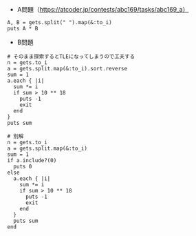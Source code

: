 - A問題（https://atcoder.jp/contests/abc169/tasks/abc169_a）

```
A, B = gets.split(" ").map(&:to_i)
puts A * B
```

- B問題
```
# そのまま探索するとTLEになってしまうので工夫する
n = gets.to_i
a = gets.split.map(&:to_i).sort.reverse
sum = 1
a.each { |i|
  sum *= i
  if sum > 10 ** 18
    puts -1
    exit
  end
}
puts sum

# 別解
n = gets.to_i
a = gets.split.map(&:to_i)
sum = 1
if a.include?(0)
  puts 0
else
  a.each { |i|
    sum *= i
    if sum > 10 ** 18
      puts -1
      exit
    end
  }
  puts sum
end
```
